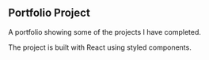 ## Portfolio Project
A portfolio showing some of the projects I have completed.

The project is built with React using styled components.